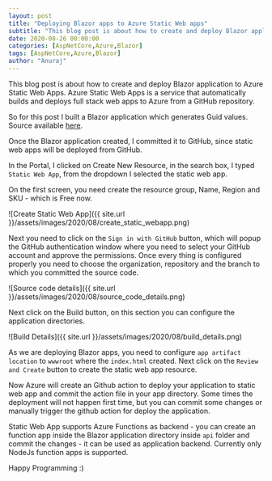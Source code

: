 ```yaml
---
layout: post
title: "Deploying Blazor apps to Azure Static Web apps"
subtitle: "This blog post is about how to create and deploy Blazor application to Azure Static Web Apps. Azure Static Web Apps is a service that automatically builds and deploys full stack web apps to Azure from a GitHub repository."
date: 2020-08-26 00:00:00
categories: [AspNetCore,Azure,Blazor]
tags: [AspNetCore,Azure,Blazor]
author: "Anuraj"
---
```

This blog post is about how to create and deploy Blazor application to Azure Static Web Apps. Azure Static Web Apps is a service that automatically builds and deploys full stack web apps to Azure from a GitHub repository.

So for this post I built a Blazor application which generates Guid values. Source available [here](https://github.com/anuraj/GuidGenerator).

Once the Blazor application created, I committed it to GitHub, since static web apps will be deployed from GitHub.

In the Portal, I clicked on Create New Resource, in the search box, I typed `Static Web App`, from the dropdown I selected the static web app.

On the first screen, you need create the resource group, Name, Region and SKU - which is Free now.

![Create Static Web App]({{ site.url }}/assets/images/2020/08/create_static_webapp.png)

Next you need to click on the `Sign in with GitHub` button, which will popup the GitHub authentication window where you need to select your GitHub account and approve the permissions. Once every thing is configured properly you need to choose the organization, repository and the branch to which you committed the source code.

![Source code details]({{ site.url }}/assets/images/2020/08/source_code_details.png)

Next click on the Build button, on this section you can configure the application directories.

![Build Details]({{ site.url }}/assets/images/2020/08/build_details.png)

As we are deploying Blazor apps, you need to configure `app artifact location` to `wwwroot` where the `index.html` created. Next click on the `Review and Create` button to create the static web app resource. 

Now Azure will create an Github action to deploy your application to static web app and commit the action file in your app directory. Some times the deployment will not happen first time, but you can commit some changes or manually trigger the github action for deploy the application.

Static Web App supports Azure Functions as backend - you can create an function app inside the Blazor application directory inside `api` folder and commit the changes - it can be used as application backend. Currently only NodeJs function apps is supported.

Happy Programming :)